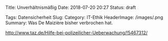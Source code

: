 Title: Unverhältnismäßig
Date: 2018-07-20 20:27
Status: draft
<!-- Status: published -->
Tags: Datensicherheit
Slug:
Category: IT-Ethik
HeaderImage: /images/.png
Summary: Was De Maizière bisher verbrochen hat.

http://www.taz.de/Hilfe-bei-polizeilicher-Ueberwachung/!5467312/
